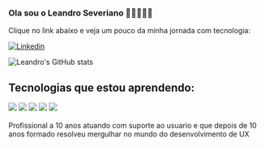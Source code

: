 ### Ola sou o Leandro Severiano 🙋🏻‍♂️👋🏻
Clique no link abaixo e veja um pouco da minha jornada com tecnologia:

[![Linkedin](https://img.shields.io/badge/LinkedIn-0077B5?style=for-the-badge&logo=linkedin&logoColor=white)](https://www.linkedin.com/in/leandroseveriano/)


![Leandro's GitHub stats](https://github-readme-stats.vercel.app/api?username=oleandroseveriano&show_icons=true&theme=transparent)
## Tecnologias que estou aprendendo:

<div style="display: inline_block">
<img align="center alt="html5" src=" https://img.shields.io/badge/GIT-E44C30?style=for-the-badge&logo=git&logoColor=white"/>
<img align="center alt="html5" src="https://img.shields.io/badge/CSS-239120?&style=for-the-badge&logo=css3&logoColor=white"/>
<img align="center alt="html5" src="https://img.shields.io/badge/HTML5-E34F26?style=for-the-badge&logo=html5&logoColor=white"/>
<img align="center alt="html5" src="https://img.shields.io/badge/JavaScript-323330?style=for-the-badge&logo=javascript&logoColor=F7DF1E"/>
<img align="center alt="html5" src="https://img.shields.io/badge/Visual_Studio-5C2D91?style=for-the-badge&logo=visual%20studio&logoColor=white"/>
</div>
<br>
Profissional a 10 anos atuando com suporte ao usuario e que depois de 10 anos formado resolveu mergulhar no mundo do desenvolvimento de UX 
